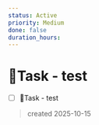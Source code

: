 ```yaml
---
status: Active
priority: Medium
done: false
duration_hours:
---
```


# 📌Task - test

- [ ] 📌Task - test

> created 2025-10-15
